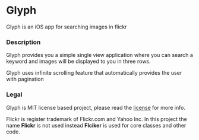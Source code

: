 # Glyph
Glyph is an iOS app for searching images in flickr

### Description
Glyph provides you a simple single view application where you can search a keyword and images will be displayed to you in three rows.

Glyph uses infinite scrolling feature that automatically provides the user with pagination

### Legal
Glyph is MIT license based project, please read the [license](http://ss.com) for more info.

Flickr is register trademark of Flickr.com and Yahoo Inc. In this project the name **Flickr** is not used instead **Flciker** is used for core classes and other code.




